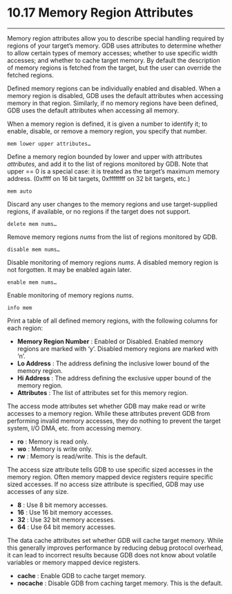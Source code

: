 # 10.17 Memory Region Attributes

----

Memory region attributes allow you to describe special handling required by regions of your target’s memory. GDB uses attributes to determine whether to allow certain types of memory accesses; whether to use specific width accesses; and whether to cache target memory. By default the description of memory regions is fetched from the target, but the user can override the fetched regions.

Defined memory regions can be individually enabled and disabled. When a memory region is disabled, GDB uses the default attributes when accessing memory in that region. Similarly, if no memory regions have been defined, GDB uses the default attributes when accessing all memory.

When a memory region is defined, it is given a number to identify it; to enable, disable, or remove a memory region, you specify that number.

```
mem lower upper attributes…
```
Define a memory region bounded by lower and upper with attributes _attributes_, and add it to the list of regions monitored by GDB. Note that upper == 0 is a special case: it is treated as the target’s maximum memory address. (0xffff on 16 bit targets, 0xffffffff on 32 bit targets, etc.)

```
mem auto
```
Discard any user changes to the memory regions and use target-supplied regions, if available, or no regions if the target does not support.

```
delete mem nums…
```
Remove memory regions _nums_ from the list of regions monitored by GDB.

```
disable mem nums…
```
Disable monitoring of memory regions _nums_. A disabled memory region is not forgotten. It may be enabled again later.

```
enable mem nums…
```
Enable monitoring of memory regions _nums_.

```
info mem
```
Print a table of all defined memory regions, with the following columns for each region:
 - **Memory Region Number** : Enabled or Disabled. Enabled memory regions are marked with ‘y’. Disabled memory regions are marked with ‘n’.
 - **Lo Address** : The address defining the inclusive lower bound of the memory region.
 - **Hi Address** : The address defining the exclusive upper bound of the memory region.
 - **Attributes** : The list of attributes set for this memory region.


The access mode attributes set whether GDB may make read or write accesses to a memory region. While these attributes prevent GDB from performing invalid memory accesses, they do nothing to prevent the target system, I/O DMA, etc. from accessing memory.
 - **ro** : Memory is read only.
 - **wo** : Memory is write only.
 - **rw** : Memory is read/write. This is the default.


The access size attribute tells GDB to use specific sized accesses in the memory region. Often memory mapped device registers require specific sized accesses. If no access size attribute is specified, GDB may use accesses of any size.
 - **8** : Use 8 bit memory accesses.
 - **16** : Use 16 bit memory accesses.
 - **32** : Use 32 bit memory accesses.
 - **64** : Use 64 bit memory accesses.

The data cache attributes set whether GDB will cache target memory. While this generally improves performance by reducing debug protocol overhead, it can lead to incorrect results because GDB does not know about volatile variables or memory mapped device registers.
 - **cache** : Enable GDB to cache target memory.
 - **nocache** : Disable GDB from caching target memory. This is the default.

